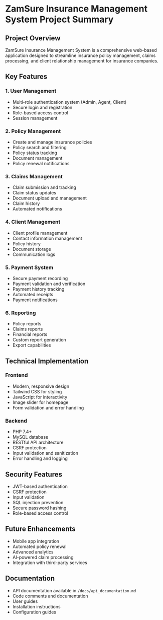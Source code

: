 # ZamSure Insurance Management System Project Summary

## Project Overview
ZamSure Insurance Management System is a comprehensive web-based application designed to streamline insurance policy management, claims processing, and client relationship management for insurance companies.

## Key Features

### 1. User Management
- Multi-role authentication system (Admin, Agent, Client)
- Secure login and registration
- Role-based access control
- Session management

### 2. Policy Management
- Create and manage insurance policies
- Policy search and filtering
- Policy status tracking
- Document management
- Policy renewal notifications

### 3. Claims Management
- Claim submission and tracking
- Claim status updates
- Document upload and management
- Claim history
- Automated notifications

### 4. Client Management
- Client profile management
- Contact information management
- Policy history
- Document storage
- Communication logs

### 5. Payment System
- Secure payment recording
- Payment validation and verification
- Payment history tracking
- Automated receipts
- Payment notifications

### 6. Reporting
- Policy reports
- Claims reports
- Financial reports
- Custom report generation
- Export capabilities

## Technical Implementation

### Frontend
- Modern, responsive design
- Tailwind CSS for styling
- JavaScript for interactivity
- Image slider for homepage
- Form validation and error handling

### Backend
- PHP 7.4+
- MySQL database
- RESTful API architecture
- CSRF protection
- Input validation and sanitization
- Error handling and logging

## Security Features
- JWT-based authentication
- CSRF protection
- Input validation
- SQL injection prevention
- Secure password hashing
- Role-based access control

## Future Enhancements
- Mobile app integration
- Automated policy renewal
- Advanced analytics
- AI-powered claim processing
- Integration with third-party services

## Documentation
- API documentation available in `/docs/api_documentation.md`
- Code comments and documentation
- User guides
- Installation instructions
- Configuration guides

